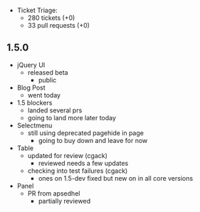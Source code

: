 * Ticket Triage:
  * 280 tickets (+0)
  * 33 pull requests (+0)

## 1.5.0
* jQuery UI
  * released beta
    * public
* Blog Post
  * went today
* 1.5 blockers
  * landed several prs
  * going to land more later today
* Selectmenu
  * still using deprecated pagehide in page
    * going to buy down and leave for now
* Table
  * updated for review (cgack)
    * reviewed needs a few updates
  * checking into test failures (cgack)
    * ones on 1.5-dev fixed but new on in all core versions
* Panel
  * PR from apsedhel
    * partially reviewed

